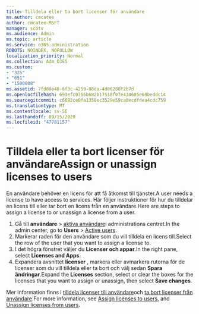 ```yaml
---
title: Tilldela eller ta bort licenser för användare
ms.author: cmcatee
author: cmcatee-MSFT
manager: scotv
ms.audience: Admin
ms.topic: article
ms.service: o365-administration
ROBOTS: NOINDEX, NOFOLLOW
localization_priority: Normal
ms.collection: Adm_O365
ms.custom:
- "325"
- "651"
- "1500008"
ms.assetid: 7fd08e48-6f3c-4259-88da-4d06288f2b7d
ms.openlocfilehash: 693efc0755b682b17518f07e434685e68beddc14
ms.sourcegitcommit: c6692ce0fa1358ec3529e59ca0ecdfdea4cdc759
ms.translationtype: MT
ms.contentlocale: sv-SE
ms.lasthandoff: 09/15/2020
ms.locfileid: "47781157"
---
```

# <a name="assign-or-unassign-licenses-to-users"></a><span data-ttu-id="a6e16-102">Tilldela eller ta bort licenser för användare</span><span class="sxs-lookup"><span data-stu-id="a6e16-102">Assign or unassign licenses to users</span></span>

<span data-ttu-id="a6e16-103">En användare behöver en licens för att få åtkomst till tjänster.</span><span class="sxs-lookup"><span data-stu-id="a6e16-103">A user needs a license to have access to services.</span></span> <span data-ttu-id="a6e16-104">Här följer instruktioner för hur du tilldelar en licens till eller tar bort en licens från en användare.</span><span class="sxs-lookup"><span data-stu-id="a6e16-104">Here are steps to assign a license to or unassign a license from a user.</span></span>
  
1. <span data-ttu-id="a6e16-105">Gå till **användare** \> [aktiva användare](https://go.microsoft.com/fwlink/p/?linkid=834822)i administrations centret.</span><span class="sxs-lookup"><span data-stu-id="a6e16-105">In the admin center, go to **Users** \> [Active users](https://go.microsoft.com/fwlink/p/?linkid=834822).</span></span>
2. <span data-ttu-id="a6e16-106">Markerar raden för den användare som du vill tilldela en licens till.</span><span class="sxs-lookup"><span data-stu-id="a6e16-106">Select the row of the user that you want to assign a license to.</span></span>
3. <span data-ttu-id="a6e16-107">I det högra fönstret väljer du **Licenser och appar**.</span><span class="sxs-lookup"><span data-stu-id="a6e16-107">In the right pane, select **Licenses and Apps**.</span></span>
4. <span data-ttu-id="a6e16-108">Expandera avsnittet **licenser** , markera eller avmarkera rutorna för de licenser som du vill tilldela eller ta bort och välj sedan **Spara ändringar**.</span><span class="sxs-lookup"><span data-stu-id="a6e16-108">Expand the **Licenses** section, select or clear the boxes for the licenses that you want to assign or unassign, then select **Save changes**.</span></span>

<span data-ttu-id="a6e16-109">Mer information finns i [tilldela licenser till användare](https://docs.microsoft.com/microsoft-365/admin/manage/assign-licenses-to-users)och [ta bort licenser från användare](https://docs.microsoft.com/microsoft-365/admin/manage/remove-licenses-from-users).</span><span class="sxs-lookup"><span data-stu-id="a6e16-109">For more information, see [Assign licenses to users](https://docs.microsoft.com/microsoft-365/admin/manage/assign-licenses-to-users), and [Unassign licenses from users](https://docs.microsoft.com/microsoft-365/admin/manage/remove-licenses-from-users).</span></span>